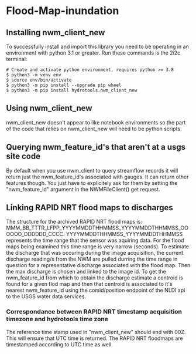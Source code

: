 # Flood-Map-inundation

## Installing nwm_client_new

To successfully install and import this library you need to be operating in an environment with python 3.1 or greater. Run these commands is the 2i2c terminal:

```
# Create and activate python environment, requires python >= 3.8
$ python3 -m venv env
$ source env/bin/activate
$ python3 -m pip install --upgrade pip wheel
$ python3 -m pip install hydrotools.nwm_client_new
```

## Using nwm_client_new

nwm_client_new doesn't appear to like notebook environments so the part of the code that relies on nwm_client_new will need to be python scripts.

## Querying nwm_feature_id's that aren't at a usgs site code

By default when you use nwm_client to query streamflow records it will return just the nwm_feature_id's associated with gauges. It can return other features though. You just have to explicitely ask for them by setting the "nwm_feature_id" argument in the NWMFileClient() get request. 

## Linking RAPID NRT flood maps to discharges

The structure for the archived RAPID NRT flood maps is: MMM_BB_TTTR_LFPP_YYYYMMDDTHHMMSS_YYYYMMDDTHHMMSS_OOOOOO_DDDDDD_CCCC. YYYYMMDDTHHMMSS_YYYYMMDDTHHMMSS represents the time range that the sensor was aquiring data. For the flood maps being examined this time range is very narrow (seconds). To estimate the discharge that was occuring during the image acquisition, the current discharge reading/s from the NWM are pulled durring the time range in question for a representative discharge associated with the flood map. Then the max discharge is chosen and linked to the image id. To get the nwm_feature_id from which to obtain the discharge estimate a centroid is found for a given flod map and then that centroid is associated to it's nearest nwm_feature_id using the comid/position endpoint of the NLDI api to the USGS water data services.

### Correspondance between RAPID NRT timestamp acquisition timezone and hydrotools time zone

The reference time stamp used in "nwm_client_new" should end with 00Z. This will ensure that UTC time is returned. The RAPID NRT floodmaps are timestamped according to UTC time as well. 
